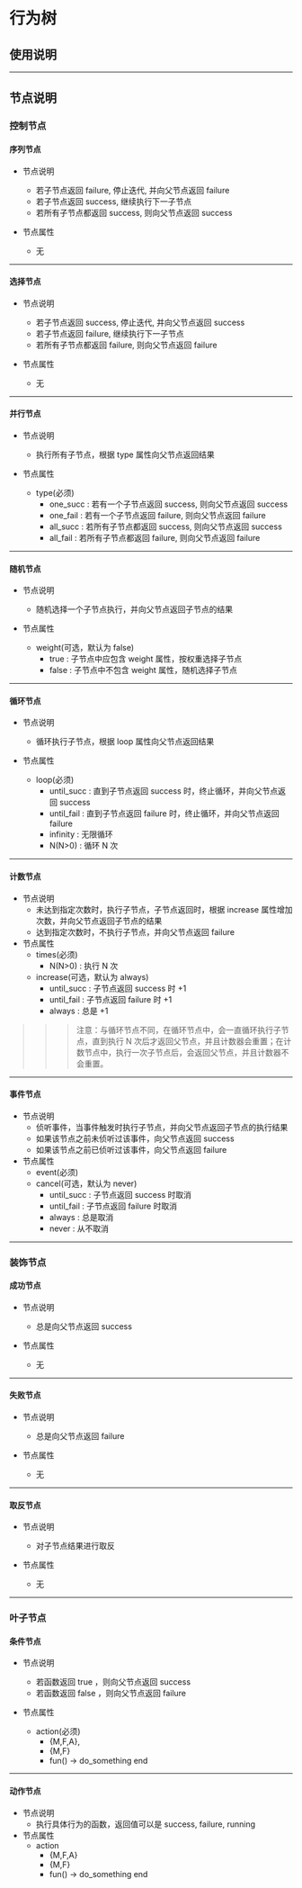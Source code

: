 行为树
=====

## 使用说明

---

## 节点说明

### 控制节点

#### 序列节点

- 节点说明
    + 若子节点返回 failure, 停止迭代, 并向父节点返回 failure
    + 若子节点返回 success, 继续执行下一子节点
    + 若所有子节点都返回 success, 则向父节点返回 success

- 节点属性
    + 无

---

#### 选择节点

- 节点说明
    + 若子节点返回 success, 停止迭代, 并向父节点返回 success
    + 若子节点返回 failure, 继续执行下一子节点
    + 若所有子节点都返回 failure, 则向父节点返回 failure

- 节点属性
    + 无

---

#### 并行节点

- 节点说明
    + 执行所有子节点，根据 type 属性向父节点返回结果

- 节点属性
    + type(必须)
        * one_succ : 若有一个子节点返回 success, 则向父节点返回 success
        * one_fail : 若有一个子节点返回 failure, 则向父节点返回 failure
        * all_succ : 若所有子节点都返回 success, 则向父节点返回 success
        * all_fail : 若所有子节点都返回 failure, 则向父节点返回 failure

---

#### 随机节点

- 节点说明
    + 随机选择一个子节点执行，并向父节点返回子节点的结果

- 节点属性
    + weight(可选，默认为 false)
        * true  : 子节点中应包含 weight 属性，按权重选择子节点
        * false : 子节点中不包含 weight 属性，随机选择子节点

---

#### 循环节点

- 节点说明
    + 循环执行子节点，根据 loop 属性向父节点返回结果

- 节点属性
    + loop(必须)
        * until_succ : 直到子节点返回 success 时，终止循环，并向父节点返回 success
        * until_fail : 直到子节点返回 failure 时，终止循环，并向父节点返回 failure
        * infinity : 无限循环
        * N(N>0) : 循环 N 次

---

#### 计数节点

- 节点说明
    + 未达到指定次数时，执行子节点，子节点返回时，根据 increase 属性增加次数，并向父节点返回子节点的结果
    + 达到指定次数时，不执行子节点，并向父节点返回 failure
- 节点属性
    + times(必须)
        * N(N>0) : 执行 N 次
    + increase(可选，默认为 always)
        * until_succ : 子节点返回 success 时 +1
        * until_fail : 子节点返回 failure 时 +1
        * always : 总是 +1

>>> 注意：与循环节点不同，在循环节点中，会一直循环执行子节点，直到执行 N 次后才返回父节点，并且计数器会重置；在计数节点中，执行一次子节点后，会返回父节点，并且计数器不会重置。

---

#### 事件节点

- 节点说明
    + 侦听事件，当事件触发时执行子节点，并向父节点返回子节点的执行结果
    + 如果该节点之前未侦听过该事件，向父节点返回 success
    + 如果该节点之前已侦听过该事件，向父节点返回 failure
- 节点属性
    + event(必须)
    + cancel(可选，默认为 never)
        * until_succ : 子节点返回 success 时取消
        * until_fail : 子节点返回 failure 时取消
        * always : 总是取消
        * never : 从不取消

---

### 装饰节点

#### 成功节点

- 节点说明
    + 总是向父节点返回 success

- 节点属性
    + 无

---

#### 失败节点

- 节点说明
    + 总是向父节点返回 failure

- 节点属性
    + 无

---

#### 取反节点

- 节点说明
    + 对子节点结果进行取反

- 节点属性
    + 无

---

### 叶子节点

#### 条件节点

- 节点说明
    + 若函数返回 true ，则向父节点返回 success
    + 若函数返回 false ，则向父节点返回 failure

- 节点属性
    + action(必须)
        * {M,F,A},
        * {M,F}
        * fun() -> do_something end

---

#### 动作节点

- 节点说明
    + 执行具体行为的函数，返回值可以是 success, failure, running
- 节点属性
    + action
        * {M,F,A}
        * {M,F}
        * fun() -> do_something end